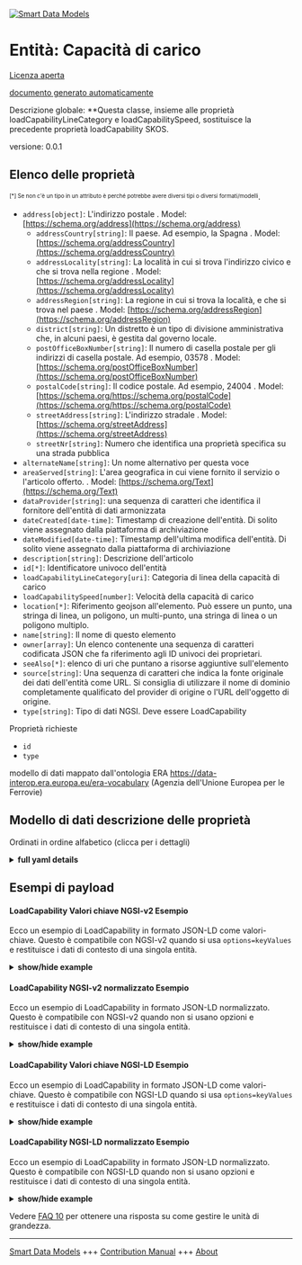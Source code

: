 <!-- 10-Header -->    
[![Smart Data Models](https://smartdatamodels.org/wp-content/uploads/2022/01/SmartDataModels_logo.png "Logo")](https://smartdatamodels.org)    
Entità: Capacità di carico    
==========================<!-- /10-Header -->    
<!-- 15-License -->    
[Licenza aperta](https://github.com/smart-data-models//dataModel.ERA/blob/master/LoadCapability/LICENSE.md)    
[documento generato automaticamente](https://docs.google.com/presentation/d/e/2PACX-1vTs-Ng5dIAwkg91oTTUdt8ua7woBXhPnwavZ0FxgR8BsAI_Ek3C5q97Nd94HS8KhP-r_quD4H0fgyt3/pub?start=false&loop=false&delayms=3000#slide=id.gb715ace035_0_60)    
<!-- /15-License -->    
<!-- 20-Description -->    
Descrizione globale: **Questa classe, insieme alle proprietà loadCapabilityLineCategory e loadCapabilitySpeed, sostituisce la precedente proprietà loadCapability SKOS.    
versione: 0.0.1    
<!-- /20-Description -->    
<!-- 30-PropertiesList -->    
## Elenco delle proprietà    
<sup><sub>[*] Se non c'è un tipo in un attributo è perché potrebbe avere diversi tipi o diversi formati/modelli</sub></sup>.    
- `address[object]`: L'indirizzo postale  . Model: [https://schema.org/address](https://schema.org/address)	- `addressCountry[string]`: Il paese. Ad esempio, la Spagna  . Model: [https://schema.org/addressCountry](https://schema.org/addressCountry)    
	- `addressLocality[string]`: La località in cui si trova l'indirizzo civico e che si trova nella regione  . Model: [https://schema.org/addressLocality](https://schema.org/addressLocality)    
	- `addressRegion[string]`: La regione in cui si trova la località, e che si trova nel paese  . Model: [https://schema.org/addressRegion](https://schema.org/addressRegion)    
	- `district[string]`: Un distretto è un tipo di divisione amministrativa che, in alcuni paesi, è gestita dal governo locale.      
	- `postOfficeBoxNumber[string]`: Il numero di casella postale per gli indirizzi di casella postale. Ad esempio, 03578  . Model: [https://schema.org/postOfficeBoxNumber](https://schema.org/postOfficeBoxNumber)    
	- `postalCode[string]`: Il codice postale. Ad esempio, 24004  . Model: [https://schema.org/https://schema.org/postalCode](https://schema.org/https://schema.org/postalCode)    
	- `streetAddress[string]`: L'indirizzo stradale  . Model: [https://schema.org/streetAddress](https://schema.org/streetAddress)    
	- `streetNr[string]`: Numero che identifica una proprietà specifica su una strada pubblica      
- `alternateName[string]`: Un nome alternativo per questa voce  - `areaServed[string]`: L'area geografica in cui viene fornito il servizio o l'articolo offerto.  . Model: [https://schema.org/Text](https://schema.org/Text)- `dataProvider[string]`: una sequenza di caratteri che identifica il fornitore dell'entità di dati armonizzata  - `dateCreated[date-time]`: Timestamp di creazione dell'entità. Di solito viene assegnato dalla piattaforma di archiviazione  - `dateModified[date-time]`: Timestamp dell'ultima modifica dell'entità. Di solito viene assegnato dalla piattaforma di archiviazione  - `description[string]`: Descrizione dell'articolo  - `id[*]`: Identificatore univoco dell'entità  - `loadCapabilityLineCategory[uri]`: Categoria di linea della capacità di carico  - `loadCapabilitySpeed[number]`: Velocità della capacità di carico  - `location[*]`: Riferimento geojson all'elemento. Può essere un punto, una stringa di linea, un poligono, un multi-punto, una stringa di linea o un poligono multiplo.  - `name[string]`: Il nome di questo elemento  - `owner[array]`: Un elenco contenente una sequenza di caratteri codificata JSON che fa riferimento agli ID univoci dei proprietari.  - `seeAlso[*]`: elenco di uri che puntano a risorse aggiuntive sull'elemento  - `source[string]`: Una sequenza di caratteri che indica la fonte originale dei dati dell'entità come URL. Si consiglia di utilizzare il nome di dominio completamente qualificato del provider di origine o l'URL dell'oggetto di origine.  - `type[string]`: Tipo di dati NGSI. Deve essere LoadCapability  <!-- /30-PropertiesList -->    
<!-- 35-RequiredProperties -->    
Proprietà richieste    
- `id`  - `type`  <!-- /35-RequiredProperties -->    
<!-- 40-RequiredProperties -->    
modello di dati mappato dall'ontologia ERA https://data-interop.era.europa.eu/era-vocabulary (Agenzia dell'Unione Europea per le Ferrovie)    
<!-- /40-RequiredProperties -->    
<!-- 50-DataModelHeader -->    
## Modello di dati descrizione delle proprietà    
Ordinati in ordine alfabetico (clicca per i dettagli)    
<!-- /50-DataModelHeader -->    
<!-- 60-ModelYaml -->    
<details><summary><strong>full yaml details</strong></summary>      
```yaml    
LoadCapability:      
  description: This class together with properties loadCapabilityLineCategory and loadCapabilitySpeed replaces the previous loadCapability SKOS property.      
  properties:      
    address:      
      description: The mailing address      
      properties:      
        addressCountry:      
          description: 'The country. For example, Spain'      
          type: string      
          x-ngsi:      
            model: https://schema.org/addressCountry      
            type: Property      
        addressLocality:      
          description: 'The locality in which the street address is, and which is in the region'      
          type: string      
          x-ngsi:      
            model: https://schema.org/addressLocality      
            type: Property      
        addressRegion:      
          description: 'The region in which the locality is, and which is in the country'      
          type: string      
          x-ngsi:      
            model: https://schema.org/addressRegion      
            type: Property      
        district:      
          description: 'A district is a type of administrative division that, in some countries, is managed by the local government'      
          type: string      
          x-ngsi:      
            type: Property      
        postOfficeBoxNumber:      
          description: 'The post office box number for PO box addresses. For example, 03578'      
          type: string      
          x-ngsi:      
            model: https://schema.org/postOfficeBoxNumber      
            type: Property      
        postalCode:      
          description: 'The postal code. For example, 24004'      
          type: string      
          x-ngsi:      
            model: https://schema.org/https://schema.org/postalCode      
            type: Property      
        streetAddress:      
          description: The street address      
          type: string      
          x-ngsi:      
            model: https://schema.org/streetAddress      
            type: Property      
        streetNr:      
          description: Number identifying a specific property on a public street      
          type: string      
          x-ngsi:      
            type: Property      
      type: object      
      x-ngsi:      
        model: https://schema.org/address      
        type: Property      
    alternateName:      
      description: An alternative name for this item      
      type: string      
      x-ngsi:      
        type: Property      
    areaServed:      
      description: The geographic area where a service or offered item is provided      
      type: string      
      x-ngsi:      
        model: https://schema.org/Text      
        type: Property      
    dataProvider:      
      description: A sequence of characters identifying the provider of the harmonised data entity      
      type: string      
      x-ngsi:      
        type: Property      
    dateCreated:      
      description: Entity creation timestamp. This will usually be allocated by the storage platform      
      format: date-time      
      type: string      
      x-ngsi:      
        type: Property      
    dateModified:      
      description: Timestamp of the last modification of the entity. This will usually be allocated by the storage platform      
      format: date-time      
      type: string      
      x-ngsi:      
        type: Property      
    description:      
      description: A description of this item      
      type: string      
      x-ngsi:      
        type: Property      
    id:      
      anyOf:      
        - description: Identifier format of any NGSI entity      
          maxLength: 256      
          minLength: 1      
          pattern: ^[\w\-\.\{\}\$\+\*\[\]`|~^@!,:\\]+$      
          type: string      
          x-ngsi:      
            type: Property      
        - description: Identifier format of any NGSI entity      
          format: uri      
          type: string      
          x-ngsi:      
            type: Property      
      description: Unique identifier of the entity      
      x-ngsi:      
        type: Property      
    loadCapabilityLineCategory:      
      description: Load capability line category      
      format: uri      
      type: string      
      x-ngsi:      
        type: Relationship      
    loadCapabilitySpeed:      
      description: Load capability speed      
      type: number      
      x-ngsi:      
        type: Property      
    location:      
      description: 'Geojson reference to the item. It can be Point, LineString, Polygon, MultiPoint, MultiLineString or MultiPolygon'      
      oneOf:      
        - description: Geojson reference to the item. Point      
          properties:      
            bbox:      
              items:      
                type: number      
              minItems: 4      
              type: array      
            coordinates:      
              items:      
                type: number      
              minItems: 2      
              type: array      
            type:      
              enum:      
                - Point      
              type: string      
          required:      
            - type      
            - coordinates      
          title: GeoJSON Point      
          type: object      
          x-ngsi:      
            type: GeoProperty      
        - description: Geojson reference to the item. LineString      
          properties:      
            bbox:      
              items:      
                type: number      
              minItems: 4      
              type: array      
            coordinates:      
              items:      
                items:      
                  type: number      
                minItems: 2      
                type: array      
              minItems: 2      
              type: array      
            type:      
              enum:      
                - LineString      
              type: string      
          required:      
            - type      
            - coordinates      
          title: GeoJSON LineString      
          type: object      
          x-ngsi:      
            type: GeoProperty      
        - description: Geojson reference to the item. Polygon      
          properties:      
            bbox:      
              items:      
                type: number      
              minItems: 4      
              type: array      
            coordinates:      
              items:      
                items:      
                  items:      
                    type: number      
                  minItems: 2      
                  type: array      
                minItems: 4      
                type: array      
              type: array      
            type:      
              enum:      
                - Polygon      
              type: string      
          required:      
            - type      
            - coordinates      
          title: GeoJSON Polygon      
          type: object      
          x-ngsi:      
            type: GeoProperty      
        - description: Geojson reference to the item. MultiPoint      
          properties:      
            bbox:      
              items:      
                type: number      
              minItems: 4      
              type: array      
            coordinates:      
              items:      
                items:      
                  type: number      
                minItems: 2      
                type: array      
              type: array      
            type:      
              enum:      
                - MultiPoint      
              type: string      
          required:      
            - type      
            - coordinates      
          title: GeoJSON MultiPoint      
          type: object      
          x-ngsi:      
            type: GeoProperty      
        - description: Geojson reference to the item. MultiLineString      
          properties:      
            bbox:      
              items:      
                type: number      
              minItems: 4      
              type: array      
            coordinates:      
              items:      
                items:      
                  items:      
                    type: number      
                  minItems: 2      
                  type: array      
                minItems: 2      
                type: array      
              type: array      
            type:      
              enum:      
                - MultiLineString      
              type: string      
          required:      
            - type      
            - coordinates      
          title: GeoJSON MultiLineString      
          type: object      
          x-ngsi:      
            type: GeoProperty      
        - description: Geojson reference to the item. MultiLineString      
          properties:      
            bbox:      
              items:      
                type: number      
              minItems: 4      
              type: array      
            coordinates:      
              items:      
                items:      
                  items:      
                    items:      
                      type: number      
                    minItems: 2      
                    type: array      
                  minItems: 4      
                  type: array      
                type: array      
              type: array      
            type:      
              enum:      
                - MultiPolygon      
              type: string      
          required:      
            - type      
            - coordinates      
          title: GeoJSON MultiPolygon      
          type: object      
          x-ngsi:      
            type: GeoProperty      
      x-ngsi:      
        type: GeoProperty      
    name:      
      description: The name of this item      
      type: string      
      x-ngsi:      
        type: Property      
    owner:      
      description: A List containing a JSON encoded sequence of characters referencing the unique Ids of the owner(s)      
      items:      
        anyOf:      
          - description: Identifier format of any NGSI entity      
            maxLength: 256      
            minLength: 1      
            pattern: ^[\w\-\.\{\}\$\+\*\[\]`|~^@!,:\\]+$      
            type: string      
            x-ngsi:      
              type: Property      
          - description: Identifier format of any NGSI entity      
            format: uri      
            type: string      
            x-ngsi:      
              type: Property      
        description: Unique identifier of the entity      
        x-ngsi:      
          type: Property      
      type: array      
      x-ngsi:      
        type: Property      
    seeAlso:      
      description: list of uri pointing to additional resources about the item      
      oneOf:      
        - items:      
            format: uri      
            type: string      
          minItems: 1      
          type: array      
        - format: uri      
          type: string      
      x-ngsi:      
        type: Property      
    source:      
      description: 'A sequence of characters giving the original source of the entity data as a URL. Recommended to be the fully qualified domain name of the source provider, or the URL to the source object'      
      type: string      
      x-ngsi:      
        type: Property      
    type:      
      description: NGSI data type. It has to be LoadCapability      
      enum:      
        - LoadCapability      
      type: string      
      x-ngsi:      
        type: Property      
  required:      
    - id      
    - type      
  type: object      
  x-derived-from: http://data.europa.eu/949/LoadCapability      
  x-disclaimer: 'Redistribution and use in source and binary forms, with or without modification, are permitted  provided that the license conditions are met. Copyleft (c) 2023 Contributors to Smart Data Models Program'      
  x-license-url: https://github.com/smart-data-models/dataModel.ERA/blob/master/LoadCapability/LICENSE.md      
  x-model-schema: https://smart-data-models.github.io/dataModel.ERA/Certificate/schema.json      
  x-model-tags: 'ERA vocabulary, railway, train'      
  x-version: 0.0.1      
```    
</details>      
<!-- /60-ModelYaml -->    
<!-- 70-MiddleNotes -->    
<!-- /70-MiddleNotes -->    
<!-- 80-Examples -->    
## Esempi di payload    
#### LoadCapability Valori chiave NGSI-v2 Esempio    
Ecco un esempio di LoadCapability in formato JSON-LD come valori-chiave. Questo è compatibile con NGSI-v2 quando si usa `options=keyValues` e restituisce i dati di contesto di una singola entità.    
<details><summary><strong>show/hide example</strong></summary>      
```json  
{  
  "id": "urn:ngsi-ld:LoadCapability:id:MFBV:83261473",  
  "dateCreated": "1974-08-17T19:23:12Z",  
  "dateModified": "2004-07-07T02:44:03Z",  
  "source": "Body group once wind Mrs. Poor action no policy above herself ",  
  "name": "Everything any various including hundred dark. Within beautiful performance campaign. Executive including summer.",  
  "alternateName": "You mach",  
  "description": "Admit million plant when fast lot eat. School exist attack knowledge. Re",  
  "dataProvider": "Bed return effort current keep Mr consider hot.",  
  "owner": [  
    "urn:ngsi-ld:LoadCapability:items:ELMZ:31959345",  
    "urn:ngsi-ld:LoadCapability:items:UJUB:17759651"  
  ],  
  "seeAlso": [  
    "urn:ngsi-ld:LoadCapability:items:ASHM:52969026"  
  ],  
  "location": {  
    "type": "Point",  
    "coordinates": [  
      67.503895,  
      -57.061105  
    ]  
  },  
  "address": {  
    "streetAddress": "Consider shake vote method animal. Practice state thank spring thank.",  
    "addressLocality": "Speak mention partner be receive. Moment tree crime question hair night any.",  
    "addressRegion": "Special oil rich something become ",  
    "addressCountry": "Term structure specific court. Suggest fire late positive white property beautiful establish. Very certainly could work program alon",  
    "postalCode": "Office money land produce voice single whom. Give three up build list point officer. Peace by apply easy or from lot. Compare water evening",  
    "postOfficeBoxNumber": "The population director although baby. Any college citizen bill official throughout through.",  
    "streetNr": "Week event public activity public single beyond. Skill themselves computer boy already amount.",  
    "district": "Administration from five player both."  
  },  
  "areaServed": "They us song area seat. Cut television audience pattern outside raise. Hit suddenly pay election.",  
  "type": "LoadCapability",  
  "loadCapabilitySpeed": 864,  
  "loadCapabilityLineCategory": "urn:ngsi-ld:LoadCapability:loadCapabilityLineCategory:PLSG:66048764"  
}  
```  
</details>    
#### LoadCapability NGSI-v2 normalizzato Esempio    
Ecco un esempio di LoadCapability in formato JSON-LD normalizzato. Questo è compatibile con NGSI-v2 quando non si usano opzioni e restituisce i dati di contesto di una singola entità.    
<details><summary><strong>show/hide example</strong></summary>      
```json  
{  
  "id": "urn:ngsi-ld:LoadCapability:id:MFBV:83261473",  
  "dateCreated": {  
    "type": "DateTime",  
    "value": "1974-08-17T19:23:12Z"  
  },  
  "dateModified": {  
    "type": "DateTime",  
    "value": "2004-07-07T02:44:03Z"  
  },  
  "source": {  
    "type": "Text",  
    "value": "Body group once wind Mrs. Poor action no policy above herself "  
  },  
  "name": {  
    "type": "Text",  
    "value": "Everything any various including hundred dark. Within beautiful performance campaign. Executive including summer."  
  },  
  "alternateName": {  
    "type": "Text",  
    "value": "You mach"  
  },  
  "description": {  
    "type": "Text",  
    "value": "Admit million plant when fast lot eat. School exist attack knowledge. Re"  
  },  
  "dataProvider": {  
    "type": "Text",  
    "value": "Bed return effort current keep Mr consider hot."  
  },  
  "owner": {  
    "type": "StructuredValue",  
    "value": [  
      "urn:ngsi-ld:LoadCapability:items:ELMZ:31959345",  
      "urn:ngsi-ld:LoadCapability:items:UJUB:17759651"  
    ]  
  },  
  "seeAlso": {  
    "type": "StructuredValue",  
    "value": [  
      "urn:ngsi-ld:LoadCapability:items:ASHM:52969026"  
    ]  
  },  
  "location": {  
    "type": "geo:json",  
    "value": {  
      "type": "Point",  
      "coordinates": [  
        67.503895,  
        -57.061105  
      ]  
    }  
  },  
  "address": {  
    "type": "StructuredValue",  
    "value": {  
      "streetAddress": "Consider shake vote method animal. Practice state thank spring thank.",  
      "addressLocality": "Speak mention partner be receive. Moment tree crime question hair night any.",  
      "addressRegion": "Special oil rich something become ",  
      "addressCountry": "Term structure specific court. Suggest fire late positive white property beautiful establish. Very certainly could work program alon",  
      "postalCode": "Office money land produce voice single whom. Give three up build list point officer. Peace by apply easy or from lot. Compare water evening",  
      "postOfficeBoxNumber": "The population director although baby. Any college citizen bill official throughout through.",  
      "streetNr": "Week event public activity public single beyond. Skill themselves computer boy already amount.",  
      "district": "Administration from five player both."  
    }  
  },  
  "areaServed": {  
    "type": "Text",  
    "value": "They us song area seat. Cut television audience pattern outside raise. Hit suddenly pay election."  
  },  
  "type": "LoadCapability",  
  "loadCapabilitySpeed": {  
    "type": "Number",  
    "value": 864  
  },  
  "loadCapabilityLineCategory": {  
    "type": "Text",  
    "value": "urn:ngsi-ld:LoadCapability:loadCapabilityLineCategory:PLSG:66048764"  
  }  
}  
```  
</details>    
#### LoadCapability Valori chiave NGSI-LD Esempio    
Ecco un esempio di LoadCapability in formato JSON-LD come valori-chiave. Questo è compatibile con NGSI-LD quando si usa `options=keyValues` e restituisce i dati di contesto di una singola entità.    
<details><summary><strong>show/hide example</strong></summary>      
```json  
{  
  "id": "urn:ngsi-ld:LoadCapability:id:MFBV:83261473",  
  "dateCreated": "1974-08-17T19:23:12Z",  
  "dateModified": "2004-07-07T02:44:03Z",  
  "source": "Body group once wind Mrs. Poor action no policy above herself ",  
  "name": "Everything any various including hundred dark. Within beautiful performance campaign. Executive including summer.",  
  "alternateName": "You mach",  
  "description": "Admit million plant when fast lot eat. School exist attack knowledge. Re",  
  "dataProvider": "Bed return effort current keep Mr consider hot.",  
  "owner": [  
    "urn:ngsi-ld:LoadCapability:items:ELMZ:31959345",  
    "urn:ngsi-ld:LoadCapability:items:UJUB:17759651"  
  ],  
  "seeAlso": [  
    "urn:ngsi-ld:LoadCapability:items:ASHM:52969026"  
  ],  
  "location": {  
    "type": "Point",  
    "coordinates": [  
      67.503895,  
      -57.061105  
    ]  
  },  
  "address": {  
    "streetAddress": "Consider shake vote method animal. Practice state thank spring thank.",  
    "addressLocality": "Speak mention partner be receive. Moment tree crime question hair night any.",  
    "addressRegion": "Special oil rich something become ",  
    "addressCountry": "Term structure specific court. Suggest fire late positive white property beautiful establish. Very certainly could work program alon",  
    "postalCode": "Office money land produce voice single whom. Give three up build list point officer. Peace by apply easy or from lot. Compare water evening",  
    "postOfficeBoxNumber": "The population director although baby. Any college citizen bill official throughout through.",  
    "streetNr": "Week event public activity public single beyond. Skill themselves computer boy already amount.",  
    "district": "Administration from five player both."  
  },  
  "areaServed": "They us song area seat. Cut television audience pattern outside raise. Hit suddenly pay election.",  
  "type": "LoadCapability",  
  "loadCapabilitySpeed": 864,  
  "loadCapabilityLineCategory": "urn:ngsi-ld:LoadCapability:loadCapabilityLineCategory:PLSG:66048764",  
  "@context": [  
    "https://raw.githubusercontent.com/smart-data-models/dataModel.ERA/master/context.jsonld"  
  ]  
}  
```  
</details>    
#### LoadCapability NGSI-LD normalizzato Esempio    
Ecco un esempio di LoadCapability in formato JSON-LD normalizzato. Questo è compatibile con NGSI-LD quando non si usano opzioni e restituisce i dati di contesto di una singola entità.    
<details><summary><strong>show/hide example</strong></summary>      
```json  
{  
  "id": "urn:ngsi-ld:LoadCapability:id:UFEX:97758734",  
  "dateCreated": {  
    "type": "Property",  
    "value": {  
      "@type": "DateTime",  
      "@value": "2014-08-02T14:53:09Z"  
    }  
  },  
  "dateModified": {  
    "type": "Property",  
    "value": {  
      "@type": "DateTime",  
      "@value": "2009-07-26T04:55:34Z"  
    }  
  },  
  "source": {  
    "type": "Property",  
    "value": "Few manage cold worker community t"  
  },  
  "name": {  
    "type": "Property",  
    "value": "Attack take position school easy my. Join five president new m"  
  },  
  "alternateName": {  
    "type": "Property",  
    "value": "Very beautiful property least. He so different laugh. "  
  },  
  "description": {  
    "type": "Property",  
    "value": "Gas produce market foot affect force project carry. Another raise read soldier partner best."  
  },  
  "dataProvider": {  
    "type": "Property",  
    "value": "Water"  
  },  
  "owner": {  
    "type": "Property",  
    "value": [  
      "urn:ngsi-ld:LoadCapability:items:POZE:75568096",  
      "urn:ngsi-ld:LoadCapability:items:GPCV:40954756"  
    ]  
  },  
  "seeAlso": {  
    "type": "Property",  
    "value": [  
      "urn:ngsi-ld:LoadCapability:items:VUOM:06241362"  
    ]  
  },  
  "location": {  
    "type": "Property",  
    "value": {  
      "type": "Point",  
      "coordinates": [  
        62.605605,  
        101.293823  
      ]  
    }  
  },  
  "address": {  
    "type": "Property",  
    "value": {  
      "streetAddress": "West ca",  
      "addressLocality": "Add language take thro",  
      "addressRegion": "Ah",  
      "addressCountry": "Beyond fight kind situation drug able itself. Whose serious candidate model never must. Southern would age million nothing.",  
      "postalCode": "Because positive medical miss.",  
      "postOfficeBoxNumber": "American move successful author look. Quality short current site ma",  
      "streetNr": "Staff art around. Foot travel health his world yeah. Line cup road range forward.",  
      "district": "Baby find south message lead federal. Thing thought pattern teacher reflect "  
    }  
  },  
  "areaServed": {  
    "type": "Property",  
    "value": "Leg movie push again. Fish prepare music take song fear."  
  },  
  "type": "LoadCapability",  
  "loadCapabilitySpeed": {  
    "type": "Property",  
    "value": 235  
  },  
  "loadCapabilityLineCategory": {  
    "type": "Relationship",  
    "object": "urn:ngsi-ld:LoadCapability:loadCapabilityLineCategory:SMGO:17205098"  
  },  
  "@context": [  
    "https://raw.githubusercontent.com/smart-data-models/dataModel.ERA/master/context.jsonld"  
  ]  
}  
```  
</details><!-- /80-Examples -->    
<!-- 90-FooterNotes -->    
<!-- /90-FooterNotes -->    
<!-- 95-Units -->    
Vedere [FAQ 10](https://smartdatamodels.org/index.php/faqs/) per ottenere una risposta su come gestire le unità di grandezza.    
<!-- /95-Units -->    
<!-- 97-LastFooter -->    
---    
[Smart Data Models](https://smartdatamodels.org) +++ [Contribution Manual](https://bit.ly/contribution_manual) +++ [About](https://bit.ly/Introduction_SDM)<!-- /97-LastFooter -->    
